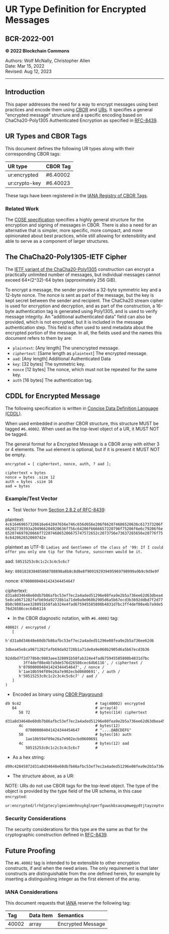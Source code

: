 # UR Type Definition for Encrypted Messages

## BCR-2022-001

**© 2022 Blockchain Commons**

Authors: Wolf McNally, Christopher Allen<br/>
Date: Mar 15, 2022<br/>
Revised: Aug 12, 2023

---

## Introduction

This paper addresses the need for a way to encrypt messages using best practices and encode them using [CBOR](https://cbor.io/) and [URs](https://github.com/BlockchainCommons/Research/blob/master/papers/bcr-2020-005-ur.md). It specifies a general "encrypted message" structure and a specific encoding based on ChaCha20-Poly1305 Authenticated Encryption as specified in [RFC-8439](https://datatracker.ietf.org/doc/html/rfc8439).

## UR Types and CBOR Tags

This document defines the following UR types along with their corresponding CBOR tags:

| UR type        | CBOR Tag |
| :------------- | :------- |
| ur:encrypted   | #6.40002 |
| ur:crypto-key  | #6.40023 |

These tags have been registered in the [IANA Registry of CBOR Tags](https://www.iana.org/assignments/cbor-tags/cbor-tags.xhtml).

### Related Work

The [COSE specification](https://datatracker.ietf.org/doc/draft-ietf-cose-rfc8152bis-struct/) specifies a highly general structure for the encryption and signing of messages in CBOR. There is also a need for an alternative that is simpler, more specific, more compact, and more opinionated about best practices, while still allowing for extensibility and able to serve as a component of larger structures.

## The ChaCha20-Poly1305-IETF Cipher

The [IETF variant of the ChaCha20-Poly1305](https://datatracker.ietf.org/doc/html/rfc8439) construction can encrypt a practically unlimited number of messages, but individual messages cannot exceed 64*(2^32)-64 bytes (approximately 256 GiB).

To encrypt a message, the sender provides a 32-byte symmetric key and a 12-byte nonce. The nonce is sent as part of the message, but the key is kept secret between the sender and recipient. The ChaCha20 stream cipher is used for encryption and decryption, and as part of the construction, a 16-byte authentication tag is generated using Poly1305, and is used to verify message integrity. An "additional authenticated data" field can also be provided, which is not encrypted, but it is included in the message authentication step. This field is often used to send metadata about the encrypted portion of the message. In all, the fields used and the names this document refers to them by are:

* `plaintext`: [Any length] The unencrypted message.
* `ciphertext`: [Same length as `plaintext`] The encrypted message.
* `aad`: [Any length] Additional Authenticated Data
* `key`: [32 bytes] The symmetric key.
* `nonce` [12 bytes] The nonce, which must not be repeated for the same key.
* `auth` [16 bytes] The authentication tag.

## CDDL for Encrypted Message

The following specification is written in [Concise Data Definition Language (CDDL)](https://tools.ietf.org/html/rfc8610).

When used embedded in another CBOR structure, this structure MUST be tagged `#6.40002`. When used as the top-level object of a UR, it MUST NOT be tagged.

The general format for a Encrypted Message is a CBOR array with either 3 or 4 elements. The `aad` element is optional, but if it is present it MUST NOT be empty.

```
encrypted = [ ciphertext, nonce, auth, ? aad ];

ciphertext = bytes
nonce = bytes .size 12
auth = bytes .size 16
aad = bytes
```

### Example/Test Vector

* Test Vector from [Section 2.8.2 of RFC-8439](https://datatracker.ietf.org/doc/html/rfc8439#section-2.8.2):

plaintext: `4c616469657320616e642047656e746c656d656e206f662074686520636c617373206f66202739393a204966204920636f756c64206f6666657220796f75206f6e6c79206f6e652074697020666f7220746865206675747572652c2073756e73637265656e20776f756c642062652069742e`

plaintext as UTF-8: `Ladies and Gentlemen of the class of '99: If I could offer you only one tip for the future, sunscreen would be it.`

aad: `50515253c0c1c2c3c4c5c6c7`

key: `808182838485868788898a8b8c8d8e8f909192939495969798999a9b9c9d9e9f`

nonce: `070000004041424344454647`

ciphertext: `d31a8d34648e60db7b86afbc53ef7ec2a4aded51296e08fea9e2b5a736ee62d63dbea45e8ca9671282fafb69da92728b1a71de0a9e060b2905d6a5b67ecd3b3692ddbd7f2d778b8c9803aee328091b58fab324e4fad675945585808b4831d7bc3ff4def08e4b7a9de576d26586cec64b6116`

* In the CBOR diagnostic notation, with `#6.40002` tag:

```
40002( / encrypted /
   [
      h'd31a8d34648e60db7b86afbc53ef7ec2a4aded51296e08fea9e2b5a736ee62d6
        3dbea45e8ca9671282fafb69da92728b1a71de0a9e060b2905d6a5b67ecd3b36
        92ddbd7f2d778b8c9803aee328091b58fab324e4fad675945585808b4831d7bc
        3ff4def08e4b7a9de576d26586cec64b6116', / ciphertext /
      h'070000004041424344454647', / nonce /
      h'1ae10b594f09e26a7e902ecbd0600691', / auth /
      h'50515253c0c1c2c3c4c5c6c7' / aad /
   ]
)
```

* Encoded as binary using [CBOR Playground](https://cbor.me):

```
d9 9c42                                 # tag(40002) encrypted
   84                                   # array(4)
      58 72                             # bytes(114) ciphertext
         d31a8d34648e60db7b86afbc53ef7ec2a4aded51296e08fea9e2b5a736ee62d63dbea45e8ca9671282fafb69da92728b1a71de0a9e060b2905d6a5b67ecd3b3692ddbd7f2d778b8c9803aee328091b58fab324e4fad675945585808b4831d7bc3ff4def08e4b7a9de576d26586cec64b6116
      4c                                # bytes(12)
         070000004041424344454647       # "....@ABCDEFG"
      50                                # bytes(16) auth
         1ae10b594f09e26a7e902ecbd0600691
      4c                                # bytes(12) aad
         50515253c0c1c2c3c4c5c6c7       #
```

* As a hex string:

```
d99c42845872d31a8d34648e60db7b86afbc53ef7ec2a4aded51296e08fea9e2b5a736ee62d63dbea45e8ca9671282fafb69da92728b1a71de0a9e060b2905d6a5b67ecd3b3692ddbd7f2d778b8c9803aee328091b58fab324e4fad675945585808b4831d7bc3ff4def08e4b7a9de576d26586cec64b61164c070000004041424344454647501ae10b594f09e26a7e902ecbd06006914c50515253c0c1c2c3c4c5c6c7
```

* The structure above, as a UR:

NOTE: URs do not use CBOR tags for the top-level object. The type of the object is provided by the type field of the UR schema, in this case `encrypted`:

```
ur:encrypted/lrhdjptecylgeeiemnhnuykglnperfguwskbsaoxpmwegydtjtayzeptvoreosenwyidtbfsrnoxhylkptiobglfzszointnmojplucyjsuebknnambddtahtbonrpkbsnfrenmoutrylbdpktlulkmkaxplvldeascwhdzsqddkvezstbkpmwgolplalufdehtsrffhwkuewtmngrknntvwkotdihlntoswgrhscmgsataeaeaefzfpfwfxfyfefgflgdcyvybdhkgwasvoimkbmhdmsbtihnammegsgdgygmgurtsesasrssskswstcfnbpdct
```

### Security Considerations

The security considerations for this type are the same as that for the cryptographic construction defined in [RFC-8439](https://datatracker.ietf.org/doc/html/rfc8439).

## Future Proofing

The `#6.40002` tag is intended to be extensible to other encryption constructs, if and when the need arises. The only requirement is that later constructs are distinguishable from the one defined herein, for example by inserting a distinguishing integer as the first element of the array.

### IANA Considerations

This document requests that [IANA](https://www.iana.org/assignments/cbor-tags/cbor-tags.xhtml) reserve the following tag:

| Tag | Data Item | Semantics |
|:----|:-----|:-----|
| 40002 | array | Encrypted Message |
